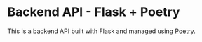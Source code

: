 # Backend API - Flask + Poetry

This is a backend API built with Flask and managed using [Poetry](https://python-poetry.org/).